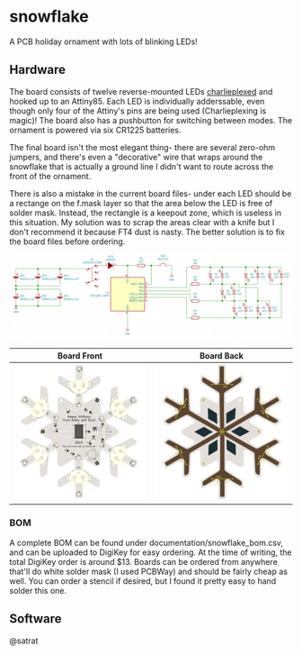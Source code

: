 # snowflake
 A PCB holiday ornament with lots of blinking LEDs!

## Hardware
The board consists of twelve reverse-mounted LEDs [charlieplexed](https://en.wikipedia.org/wiki/Charlieplexing) and hooked up to an Attiny85. Each LED is individually adderssable, even though only four of the Attiny's pins are being used (Charlieplexing is magic)! The board also has a pushbutton for switching between modes. The ornament is powered via six CR1225 batteries.

The final board isn't the most elegant thing- there are several zero-ohm jumpers, and there's even a "decorative" wire that wraps around the snowflake that is actually a ground line I didn't want to route across the front of the ornament.

There is also a mistake in the current board files- under each LED should be a rectange on the f.mask layer so that the area below the LED is free of solder mask. Instead, the rectangle is a keepout zone, which is useless in this situation. My solution was to scrap the areas clear with a knife but I don't recommend it because FT4 dust is nasty. The better solution is to fix the board files before ordering.

![Snowflake Schematic](/documentation/img/snowflake_schematic.png)


Board Front             |  Board Back
:-------------------------:|:-------------------------:
![](/documentation/img/snowflake_front_render.png)  |  ![](/documentation/img/snowflake_back_render.png)

### BOM
A complete BOM can be found under documentation/snowflake_bom.csv, and can be uploaded to DigiKey for easy ordering. At the time of writing, the total DigiKey order is around $13. Boards can be ordered from anywhere that'll do white solder mask (I used PCBWay) and should be fairly cheap as well. You can order a stencil if desired, but I found it pretty easy to hand solder this one.

## Software

@satrat